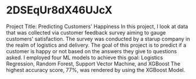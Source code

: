 # 2DSEqUr8dX46UJcX
Project Title: Predicting Customers' Happiness
In this project, I look at data that was collected via customer feedback survey aiming to gauge customers' satisfaction. 
The survey was conducted by a starup company in the realm of  logistics and delivery.
The goal of this project is to predict if a customer is happy or not based on the answers they give to questions asked.
I employed four ML models to achieve this goal: Logistics Regression, Random Forest, Support Vector Machine, and XGBoost
The highest accuracy score, 77%, was rendered by using the XGBoost Model. 
